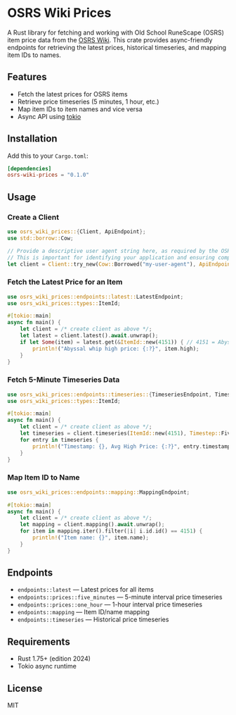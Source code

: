 # OSRS Wiki Prices

A Rust library for fetching and working with Old School RuneScape (OSRS) item price data from
the [OSRS Wiki](https://oldschool.runescape.wiki/). This crate provides async-friendly endpoints for retrieving the
latest prices, historical timeseries, and mapping item IDs to names.

## Features

- Fetch the latest prices for OSRS items
- Retrieve price timeseries (5 minutes, 1 hour, etc.)
- Map item IDs to item names and vice versa
- Async API using [tokio](https://tokio.rs/)

## Installation

Add this to your `Cargo.toml`:

```toml
[dependencies]
osrs-wiki-prices = "0.1.0"
```

## Usage

### Create a Client

```rust
use osrs_wiki_prices::{Client, ApiEndpoint};
use std::borrow::Cow;

// Provide a descriptive user agent string here, as required by the OSRS Wiki API.
// This is important for identifying your application and ensuring compliance with their API usage policies.
let client = Client::try_new(Cow::Borrowed("my-user-agent"), ApiEndpoint::OldSchoolRuneScape).unwrap();
```

### Fetch the Latest Price for an Item

```rust
use osrs_wiki_prices::endpoints::latest::LatestEndpoint;
use osrs_wiki_prices::types::ItemId;

#[tokio::main]
async fn main() {
    let client = /* create client as above */;
    let latest = client.latest().await.unwrap();
    if let Some(item) = latest.get(&ItemId::new(4151)) { // 4151 = Abyssal whip
        println!("Abyssal whip high price: {:?}", item.high);
    }
}
```

### Fetch 5-Minute Timeseries Data

```rust
use osrs_wiki_prices::endpoints::timeseries::{TimeseriesEndpoint, Timestep};
use osrs_wiki_prices::types::ItemId;

#[tokio::main]
async fn main() {
    let client = /* create client as above */;
    let timeseries = client.timeseries(ItemId::new(4151), Timestep::FiveMinutes).await.unwrap();
    for entry in timeseries {
        println!("Timestamp: {}, Avg High Price: {:?}", entry.timestamp, entry.avg_high_price);
    }
}
```

### Map Item ID to Name

```rust
use osrs_wiki_prices::endpoints::mapping::MappingEndpoint;

#[tokio::main]
async fn main() {
    let client = /* create client as above */;
    let mapping = client.mapping().await.unwrap();
    for item in mapping.iter().filter(|i| i.id.id() == 4151) {
        println!("Item name: {}", item.name);
    }
}
```

## Endpoints

- `endpoints::latest` — Latest prices for all items
- `endpoints::prices::five_minutes` — 5-minute interval price timeseries
- `endpoints::prices::one_hour` — 1-hour interval price timeseries
- `endpoints::mapping` — Item ID/name mapping
- `endpoints::timeseries` — Historical price timeseries

## Requirements

- Rust 1.75+ (edition 2024)
- Tokio async runtime

## License

MIT

